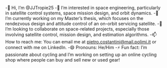 -👋 Hi, I’m @JJTropie25
-👀 I’m interested in space engineering, particularly in satellite control systems, space mission design, and orbit dynamics.
-🌱 I’m currently working on my Master’s thesis, which focuses on the rendezvous design and attitude control of an on-orbit servicing satellite.
-💞️ I’m looking to collaborate on space-related projects, especially those involving satellite control, mission design, and estimation algorithms.
-📫 How to reach me: You can email me at pietro.costantini@mail.polimi.it or connect with me on LinkedIn.
-😄 Pronouns: He/Him
-⚡ Fun fact: I’m passionate about cycling and I’m working on setting up an online cycling shop where people can buy and sell new or used gear!
<!--- JJTropie25/JJTropie25 is a ✨ special ✨ repository because it showcases my academic journey and projects in space engineering. Click the Preview link to take a look at my work and get involved! --->
